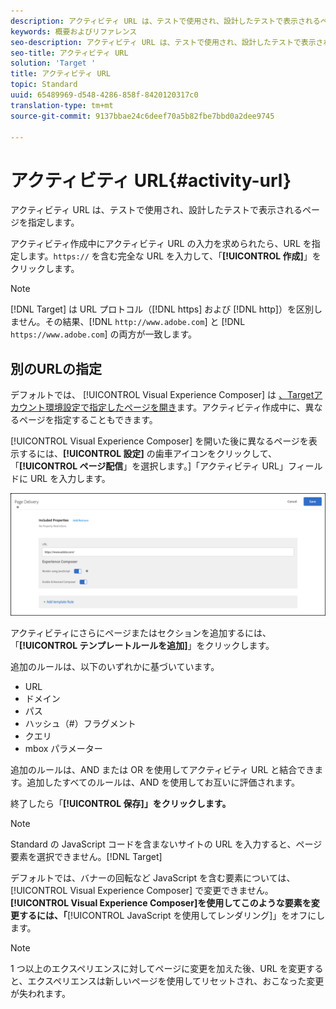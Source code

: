 ```yaml
---
description: アクティビティ URL は、テストで使用され、設計したテストで表示されるページを指定します。
keywords: 概要およびリファレンス
seo-description: アクティビティ URL は、テストで使用され、設計したテストで表示されるページを指定します。
seo-title: アクティビティ URL
solution: 'Target '
title: アクティビティ URL
topic: Standard
uuid: 65489969-d548-4286-858f-8420120317c0
translation-type: tm+mt
source-git-commit: 9137bbae24c6deef70a5b82fbe7bbd0a2dee9745

---
```



# アクティビティ URL{#activity-url}

アクティビティ URL は、テストで使用され、設計したテストで表示されるページを指定します。

アクティビティ作成中にアクティビティ URL の入力を求められたら、URL を指定します。`https://` を含む完全な URL を入力して、「**[!UICONTROL 作成]**」をクリックします。

>[!NOTE]
>
>[!DNL Target] は URL プロトコル（[!DNL https] および [!DNL http]）を区別しません。その結果、[!DNL `http://www.adobe.com`] と [!DNL `https://www.adobe.com`] の両方が一致します。

## 別のURLの指定

デフォルトでは、 [!UICONTROL Visual Experience Composer] は [、Targetアカウント環境設定で指定したページを開き](/help/administrating-target/r-target-account-preferences/target-account-preferences.md)ます。アクティビティ作成中に、異なるページを指定することもできます。

[!UICONTROL Visual Experience Composer] を開いた後に異なるページを表示するには、**[!UICONTROL 設定]** の歯車アイコンをクリックして、「**[!UICONTROL ページ配信**」を選択します。]「アクティビティ URL」フィールドに URL を入力します。

![ページ配信ダイアログボックス](/help/c-activities/t-test-ab/t-test-create-ab/assets/url-config-new.png)

アクティビティにさらにページまたはセクションを追加するには、「**[!UICONTROL テンプレートルールを追加]**」をクリックします。

追加のルールは、以下のいずれかに基づいています。

* URL
* ドメイン
* パス
* ハッシュ（#）フラグメント
* クエリ
* mbox パラメーター

追加のルールは、AND または OR を使用してアクティビティ URL と結合できます。追加したすべてのルールは、AND を使用してお互いに評価されます。

終了したら「**[!UICONTROL 保存]」をクリックします。**

>[!NOTE]
>
>Standard の JavaScript コードを含まないサイトの URL を入力すると、ページ要素を選択できません。[!DNL Target]

デフォルトでは、バナーの回転など JavaScript を含む要素については、[!UICONTROL Visual Experience Composer] で変更できません。**[!UICONTROL Visual Experience Composer]を使用してこのような要素を変更するには、「**[!UICONTROL JavaScript を使用してレンダリング]」をオフにします。

>[!NOTE]
>
>1 つ以上のエクスペリエンスに対してページに変更を加えた後、URL を変更すると、エクスペリエンスは新しいページを使用してリセットされ、おこなった変更が失われます。
